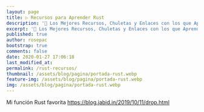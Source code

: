 ```yaml
---
layout: page
title: ▷ Recursos para Aprender Rust
description: '🔨 Los Mejores Recursos, Chuletas y Enlaces con los que Aprender Rust'
excerpt: '🔨 Los Mejores Recursos, Chuletas y Enlaces con los que Aprender Rust'
published: true
author: rosepac
bootstrap: true
comments: false
date: 2020-01-27 17:06:18
last_modified_at:
permalink: /rust-recursos/
thumbnail: /assets/blog/pagina/portada-rust.webp
feature-img: /assets/blog/pagina/portada-rust.webp
img: /assets/blog/pagina/portada-rust.webp
---
```


Mi función Rust favorita https://blog.jabid.in/2019/10/11/drop.html
